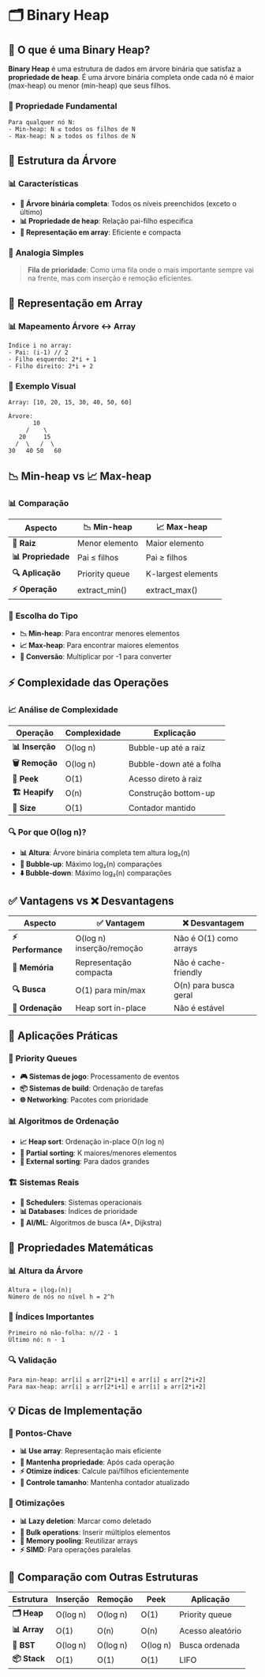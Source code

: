 # 🗂️ Binary Heap

## 🎯 O que é uma Binary Heap?

**Binary Heap** é uma estrutura de dados em árvore binária que satisfaz a **propriedade de heap**. É uma árvore binária completa onde cada nó é maior (max-heap) ou menor (min-heap) que seus filhos.

### 🌟 **Propriedade Fundamental**
```
Para qualquer nó N:
- Min-heap: N ≤ todos os filhos de N
- Max-heap: N ≥ todos os filhos de N
```

## 🌳 Estrutura da Árvore

### 📊 **Características**
- **🌳 Árvore binária completa**: Todos os níveis preenchidos (exceto o último)
- **📊 Propriedade de heap**: Relação pai-filho específica
- **🔄 Representação em array**: Eficiente e compacta

### 🎨 **Analogia Simples**
> **Fila de prioridade**: Como uma fila onde o mais importante sempre vai na frente, mas com inserção e remoção eficientes.

## 🔄 Representação em Array

### 📊 **Mapeamento Árvore ↔ Array**
```
Índice i no array:
- Pai: (i-1) // 2
- Filho esquerdo: 2*i + 1
- Filho direito: 2*i + 2
```

### 🎯 **Exemplo Visual**
```
Array: [10, 20, 15, 30, 40, 50, 60]

Árvore:
       10
     /    \
   20     15
  /  \   /  \
30   40 50   60
```

## 📉 Min-heap vs 📈 Max-heap

### 📊 **Comparação**
| Aspecto | 📉 Min-heap | 📈 Max-heap |
|---------|-------------|-------------|
| **🎯 Raiz** | Menor elemento | Maior elemento |
| **📊 Propriedade** | Pai ≤ filhos | Pai ≥ filhos |
| **🔍 Aplicação** | Priority queue | K-largest elements |
| **⚡ Operação** | extract_min() | extract_max() |

### 🎯 **Escolha do Tipo**
- **📉 Min-heap**: Para encontrar menores elementos
- **📈 Max-heap**: Para encontrar maiores elementos
- **🔄 Conversão**: Multiplicar por -1 para converter

## ⚡ Complexidade das Operações

### 📈 **Análise de Complexidade**
| Operação | Complexidade | Explicação |
|----------|--------------|------------|
| **📊 Inserção** | O(log n) | Bubble-up até a raiz |
| **🗑️ Remoção** | O(log n) | Bubble-down até a folha |
| **👀 Peek** | O(1) | Acesso direto à raiz |
| **🏗️ Heapify** | O(n) | Construção bottom-up |
| **📏 Size** | O(1) | Contador mantido |

### 🔍 **Por que O(log n)?**
- **📊 Altura**: Árvore binária completa tem altura log₂(n)
- **🔄 Bubble-up**: Máximo log₂(n) comparações
- **⬇️ Bubble-down**: Máximo log₂(n) comparações

## ✅ Vantagens vs ❌ Desvantagens

| Aspecto | ✅ Vantagem | ❌ Desvantagem |
|---------|-------------|----------------|
| **⚡ Performance** | O(log n) inserção/remoção | Não é O(1) como arrays |
| **💾 Memória** | Representação compacta | Não é cache-friendly |
| **🔍 Busca** | O(1) para min/max | O(n) para busca geral |
| **🔄 Ordenação** | Heap sort in-place | Não é estável |

## 🎯 Aplicações Práticas

### 🔄 **Priority Queues**
- **🎮 Sistemas de jogo**: Processamento de eventos
- **📦 Sistemas de build**: Ordenação de tarefas
- **🌐 Networking**: Pacotes com prioridade

### 📊 **Algoritmos de Ordenação**
- **📈 Heap sort**: Ordenação in-place O(n log n)
- **🎯 Partial sorting**: K maiores/menores elementos
- **🔄 External sorting**: Para dados grandes

### 🏗️ **Sistemas Reais**
- **🔧 Schedulers**: Sistemas operacionais
- **📊 Databases**: Índices de prioridade
- **🎯 AI/ML**: Algoritmos de busca (A*, Dijkstra)

## 🔄 Propriedades Matemáticas

### 📊 **Altura da Árvore**
```
Altura = ⌊log₂(n)⌋
Número de nós no nível h = 2^h
```

### 🎯 **Índices Importantes**
```
Primeiro nó não-folha: n//2 - 1
Último nó: n - 1
```

### 🔍 **Validação**
```
Para min-heap: arr[i] ≤ arr[2*i+1] e arr[i] ≤ arr[2*i+2]
Para max-heap: arr[i] ≥ arr[2*i+1] e arr[i] ≥ arr[2*i+2]
```

## 💡 Dicas de Implementação

### 🎯 **Pontos-Chave**
- **📊 Use array**: Representação mais eficiente
- **🔄 Mantenha propriedade**: Após cada operação
- **⚡ Otimize índices**: Calcule pai/filhos eficientemente
- **📏 Controle tamanho**: Mantenha contador atualizado

### 🔧 **Otimizações**
- **📊 Lazy deletion**: Marcar como deletado
- **🔄 Bulk operations**: Inserir múltiplos elementos
- **💾 Memory pooling**: Reutilizar arrays
- **⚡ SIMD**: Para operações paralelas

## 🎯 Comparação com Outras Estruturas

| Estrutura | Inserção | Remoção | Peek | Aplicação |
|-----------|----------|---------|------|-----------|
| **🗂️ Heap** | O(log n) | O(log n) | O(1) | Priority queue |
| **📊 Array** | O(1) | O(n) | O(n) | Acesso aleatório |
| **🌳 BST** | O(log n) | O(log n) | O(log n) | Busca ordenada |
| **📦 Stack** | O(1) | O(1) | O(1) | LIFO | 